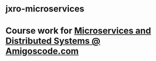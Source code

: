 # jxro-microservices
# Course work for [Microservices and Distributed Systems @ Amigoscode.com](https://amigoscode.com/p/microservices)
